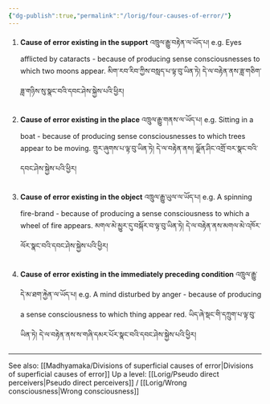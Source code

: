 ```yaml
---
{"dg-publish":true,"permalink":"/lorig/four-causes-of-error/"}
---
```


1. **Cause of error existing in the support** འཁྲུལ་རྒྱུ་བརྟེན་ལ་ཡོད་པ།
   e.g. Eyes afflicted by cataracts - because of producing sense consciousnesses to which two moons appear.
   མིག་རབ་རིབ་ཀྱིས་བསླད་པ་ལྟ་བུ་ཡིན་ཏེ། དེ་ལ་བརྟེན་ནས་ཟླ་གཅིག་ཟླ་གཉིས་སུ་སྣང་བའི་དབང་ཤེས་སྐྱེས་པའི་ཕྱིར།<br><br>
2. **Cause of error existing in the place** འཁྲུལ་རྒྱུ་གནས་ལ་ཡོད་པ།
   e.g. Sitting in a boat - because of producing sense consciousnesses to which trees appear to be moving.
   གྲུར་ཞུགས་པ་ལྟ་བུ་ཡིན་ཏེ། དེ་ལ་བརྟེན་ནས། ལྗོན་ཤིང་འགྲོ་བར་སྣང་བའི་དབང་ཤེས་སྐྱེས་པའི་ཕྱིར།<br><br>
3. **Cause of error existing in the object** འཁྲུལ་རྒྱུ་ཡུལ་ལ་ཡོད་པ།
   e.g. A spinning fire-brand - because of producing a sense consciousness to which a wheel of fire appears.
   མགལ་མེ་མྱུར་དུ་བསྐོར་བ་ལྟ་བུ་ཡིན་ཏེ། དེ་ལ་བརྟེན་ནས་མགལ་མེ་འཁོར་ལོར་སྣང་བའི་དབང་ཤེས་སྐྱེས་པའི་ཕྱིར།<br><br>
4. **Cause of error existing in the immediately preceding condition** འཁྲུལ་རྒྱུ་དེ་མ་ཐག་རྐྱེན་ལ་ཡོད་པ།
   e.g. A mind disturbed by anger - because of producing a sense consciousness to which thing appear red.
   ཡིད་ཞེ་སྡང་གི་དཀྲུག་པ་ལྟ་བུ་ཡིན་ཏེ། དེ་ལ་བརྟེན་ནས་ས་གཞི་དམར་པོར་སྣང་བའི་དབང་ཤེས་སྐྱེས་པའི་ཕྱིར།


---
See also: [[Madhyamaka/Divisions of superficial causes of error\|Divisions of superficial causes of error]]
Up a level: [[Lorig/Pseudo direct perceivers\|Pseudo direct perceivers]] / [[Lorig/Wrong consciousness\|Wrong consciousness]]

